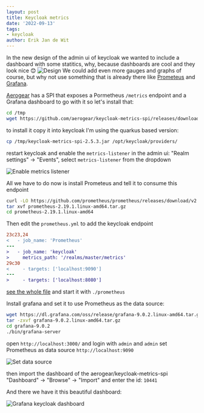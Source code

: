 ```yaml
---
layout: post
title: Keycloak metrics
date: '2022-09-13'
tags:
- keycloak
author: Erik Jan de Wit
---
```


In the new design of the admin ui of keycloak we wanted to include a dashboard with some statitics, why, because dashboards are cool and they look nice 😊
![Design](https://marvel-live.freetls.fastly.net/serve/2021/1/02af6b8ee3c54262a3c17ce94e3a5531.png?quality=95&fake=.png)
We could add even more gauges and graphs of course, but why not use something that is already there like [Prometeus][1] and [Grafana][2].

[Aerogear][3] has a SPI that exposes a Pormetheus `/metrics` endpoint and a Grafana dashboard to go with it so let's install that:

```bash
cd /tmp
wget https://github.com/aerogear/keycloak-metrics-spi/releases/download/2.5.3/keycloak-metrics-spi-2.5.3.jar
```

to install it copy it into keycloak I'm using the quarkus based version:

```bash
cp /tmp/keycloak-metrics-spi-2.5.3.jar /opt/keycloak/providers/
```
restart keycloak and enable the `metrics-listener` in the admin ui: "Realm settings" -> "Events", select `metrics-listener` from the dropdown

![Enable metrics listener](https://lh3.googleusercontent.com/NWUuyXJT9xLVu2BKLzJAsvqfM_yand0XfyuJYHp1xKc5BSidu_OC8Ffdp1I8pscCZ80VzM3MSpKmArzwg6iQuIxH_1Ti4of2EVDN22iV7L4hjZKneJ5deDPPfpVAZtzJhOnT8U80zHcsEkQPohqQbZtJocKYS_e2pqWjmYXpkJlR-ZPCR1R80dka-y32CHbG351WbDqI0pLj8LQyfjQqX4VtRfKDyHFK9UMWKAwRBSTuIy0NgbEjExDwOUoCmOWq6QXqUS2BH-jsNhv5w484SD1rA0GgB4ot59civBAa1Cqa-y0aMP7d-Sog1eLnDkCNGGT4AEOAzAGiiKmSTlPX5WyyjDC7r-NvG_wI9Il4ZAjL45oJTM9734LYf_m3aft5hy4VfBz3x0EjFAYsgAi2so8GqhN8Wu-5kqaWq95KE-oFHOgjx_opKAsEPlvhq9mtjYKUb0LcEKNUVkHkhro4NdXcYJ49B1IvDZUaJicDn9iXoPiZ08WRdyOyK_7cFMSTgg_IHOh22lKDHV4ZbjD8dMnVxTcppxXKq1v3ZclYGwPo0KpaXijcy2WbKhly6s5As_Osvida8po1OFVBP9baWH8oP3F2PvU2rD0w2qL3WHAu8OvHY8O7f3eOtqari2R9OWYX8VWCFiMAOZLnduHjdL_0XRrgwIpuuprkmuOKcIB-h4sm8b51XXr6EGdfn4jzPQg6zbyKWthLcAFYcR9eai5V0_0QJVcYnNOtG2Zmx7Xi8kciRmaVemg2204JzA3jZ5600LFMKi6h_X_2Zl-SwrnIPNIA3SVymJTWd37lSM2Nbp6kQ_At45PnDI7O2nugJDm2yQ2X03z69zrTfhaGJN58BRk=w921-h505-no?authuser=0)

All we have to do now is install Prometeus and tell it to consume this endpoint

```bash
curl -LO https://github.com/prometheus/prometheus/releases/download/v2.19.1/prometheus-2.19.1.linux-amd64.tar.gz
tar xvf prometheus-2.19.1.linux-amd64.tar.gz
cd prometheus-2.19.1.linux-amd64
```
Then edit the `prometheus.yml` to add the keycloak endpoint

```diff
23c23,24
<   - job_name: 'Prometheus'
---
>   - job_name: 'keycloak'
>     metrics_path: '/realms/master/metrics'
29c30
<     - targets: ['localhost:9090']
---
>     - targets: ['localhost:8080']
```
[see the whole file][4] and start it with `./prometheus`

Install grafana and set it to use Prometheus as the data source:

```bash
wget https://dl.grafana.com/oss/release/grafana-9.0.2.linux-amd64.tar.gz
tar -zxvf grafana-9.0.2.linux-amd64.tar.gz
cd grafana-9.0.2
./bin/grafana-server
```
open `http://localhost:3000/` and login with `admin` and `admin` set Prometheus as data source `http://localhost:9090`

![Set data source](https://lh3.googleusercontent.com/25bnsBkCQJ9z-5ceYM-zJD2_SRH9-MZjwep8M0sdaaHqhKDoFh-K9x4dTFKsYKHlBdTeekYjaXUIK4adXPRgWvwArB5p1BTIBQuqXmH1UP1VMK8ITcwsHQ6L0garp2Z5In87BFX5QoAPNCjtmLLoK7o7J3fDkKz156n3nBgRbP8PCAkKTER9TfY1JL3-0lquxE60G-mlWDqJSGW1bvtblCg1gNiOQwT3-JrP04U2woa6r3_XTjxDnVLPV8QTQzirEHSIvcPuyqzT-ohEEiD6W_pyav3y0LSZr5KKNnEvjTKyxl1ZlmElg7Q13wWbdn4DBgg-Am4sost58jWMcOLvV6KiPHsyKjVWQwSk8VaEz5jqzLp11NwP0-6Nd-oF92I18SIFTz7Xkbh5SpqJuYNwyxS0PuJqavyjFTGxoCOYA5s-UOsS9Fq696lLkzcvVeQ5OuC77tAoRrDttPeGva0lvKooN9Hn1TeticgGAVTgS-YzNjwncT81o_4af_uER6o9u6F7b6ThUObJBJHiOx_o8KS5cz5jr7l3vxWQoPyqeu2d49ONJL5riwkvflbQwh0shDnjtSKzlgwmeKC6bXZezJWHDCG-uEzkOjfcfEMQOE4_F92T09ORijmA1I75lES91JareNdHeliCBcS82MAtAPrXCtRTALX3lBpeqBTx3Z1gxbhIGWkyDPYYl86BMv59UnkacrWbTnr9SkDgFkA7_QWCZmxclMf7EWxoUgX-iEPMP75PlQ5-ERp_f9eI98u29tSVwHGeLAojcAd_e4x9EAL-QloapK7JOiEHVyt83LrC7BaQmPzcmLR_TTJQpIl8wFRvdEH9C3zr4Gs5Da-ugwYgkx0=w1407-h544-no?authuser=0)

then import the dashboard of the aerogear/keycloak-metrics-spi "Dashboard" -> "Browse" -> "Import" and enter the id: `10441`

And there we have it this beautiful dashboard:

![Grafana keycloak dashboard](https://lh3.googleusercontent.com/caPHTnN2G4A-ceIjBVktt_7n00ADdojaWZvWJtgVOqLHd0kcGNjxP7nBglba4DkE4ZYzgye0uV3plEOhYIVjVH9bUWVc6QNmIRDP1Pnc1ZjAZag6reVYQCm-ROTHvJHSilT-v6WDbZxiirq-rOupwwgqzBoLvbWvha8yvLDyqgpdrUOsXWEZGsr6ANrpE4bXazgtoTzfCQTJSsMzls-VuzAQwIi20dyoMApI-jc2v48fPeRCGElxOvlg1DGnY_ZhLgpdp-BheRbgYaB69gua2_d35UqTBLaS_DVuPW5SDknFznMZpjsXOuzN5UF7XfGXZIYK_cZr1lZ_LX0Vkl1lQ8hQr-HCDAEkZ-KMtCXlVMhckgohlO_dGvklDUi_Fr-SEiMHiEZl57oxNdarCx2jLXR_ehUkj-qVyBNoplN___iR1Bs9sdCvXDuZca94mH0MAkhxwRo4WsVfEE3IFYfYPjYRlH7ciJ9sQVNus7eME6FarzK5DUI-2jO8NNRtsCHweUDtduqmJTQK6En9wq6EJlUVCciEJ6g6-EK-eey4srbQQmlp3hlFcPwdHTFOC1PlAbPoyViDBO6LcjAaDoPJhuTqJddnlJOfMyu5d2ja-JKcg0TJzV6y6ydAiKjqDSnVqGaZ2-F3L-DiY3F96ebImPnkuNZf3oWjifSkBHsX4RohyDEVxBF3NnkZGUF9aDhcGQmI8ddHUf4IQ7ZL8q0d3H3818CF2Ye0mcdXI7C5qBVwQFJoXyusoPGMnzVzmRJtZKsql96SrIluvyaqXZ-OW04hxLQqFIfC99IFWYt5IaYHf_QnTKmSFnawNv1y0lNl8fJwQ_CdXCEwi1TPgAUE9gXd_OU=w1208-h783-no?authuser=0)

[1]: https://prometheus.io
[2]: https://grafana.com/
[3]: https://github.com/aerogear/keycloak-metrics-spi/
[4]: https://gist.github.com/edewit/0a270edc6ff43c6cfb5300a1ac857009
